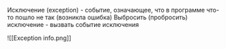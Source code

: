 Исключение (exception) - событие, означающее, что в программе что-то пошло не так (возникла ошибка)
Выбросить (пробросить) исключение - вызвать событие исключения

![[Exception info.png]]

